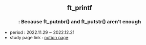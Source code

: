 <div align=center><h2>ft_printf</h2></div>
<div align=center><h3>: Because ft_putnbr() and ft_putstr() aren’t enough</h3></div>


* period 
  : 2022.11.29 ~ 2022.12.21
* study page link 
  : [notion page](https://flower-donut-4f5.notion.site/ft_printf-fa857b6014104e31a732d03e0b7c54e0)

